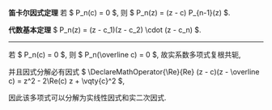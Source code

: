 **笛卡尔因式定理**	若 $ P_n(c) = 0 $, 则 $ P_n(z) = (z - c) P_{n-1}(z) $.

**代数基本定理**	$ P_n(z) = (z - c_1)(z - c_2) \cdot (z - c_n) $.

---

若 $ P_n(c) = 0 $, 则 $ P_n(\overline c) = 0 $, 故实系数多项式复根共轭,

并且因式分解必有因式 $ \DeclareMathOperator{\Re}{Re}
(z - c)(z - \overline c)
= z^2 - 2\Re(c) z + \vqty{c}^2 $,

因此该多项式可以分解为实线性因式和实二次因式.

